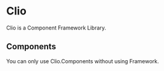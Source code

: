 Clio
====

Clio is a Component Framework Library.

## Components
You can only use Clio.Components without using Framework. 
